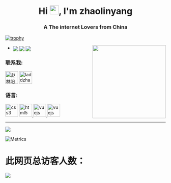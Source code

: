 <h1 align="center">Hi <img src="https://media.giphy.com/media/hvRJCLFzcasrR4ia7z/giphy.gif" width="28">, I'm zhaolinyang</h1>
<h3 align="center">A The internet Lovers from China</h3>

[![trophy](https://github-profile-trophy.vercel.app/?username=laddzhao&theme=flat)](https://github.com/laddzhao)

<img align='right' src="https://xn--btvv65f45f.site/images/太空.gif" width="230">

- <a href="https://xn--btvv65f45f.site/" target="blank"><img align="center" src="https://img.shields.io/badge/Google_chrome-4285F4?style=for-the-badge&logo=Google-chrome&logoColor=white" />  <img align="center" src="https://img.shields.io/badge/Firefox_Browser-FF7139?style=for-the-badge&logo=Firefox-Browser&logoColor=white" /> <img align="center" src="https://img.shields.io/badge/Microsoft_Edge-0078D7?style=for-the-badge&logo=Microsoft-edge&logoColor=white" /> </a>

<h3 align="left">联系我:</h3>
<p align="left">
<a href="https://linkedin.com/in/赵林阳" target="blank"><img align="center" src="https://xn--btvv65f45f.site/images/领英.gif" alt="赵林阳" height="40" width="40" /></a>
<a href="https://stackoverflow.com/users/15265347/laddzhao" target="blank"><img align="center" src="https://xn--btvv65f45f.site/images/stackoverflow.gif" alt="laddzhao" height="40" width="40" /></a>

<h3 align="left">语言:</h3>
<p align="left"> 
<a href="https://www.w3schools.com/css/" target="_blank"> <img src="https://xn--btvv65f45f.site/images/css.gif" alt="css3" width="40" height="40"/></a> 
<a href="https://www.w3.org/html/" target="_blank"> <img src="https://xn--btvv65f45f.site/images/html.gif" alt="html5" width="40" height="40"/> </a>
<a href="https://vuejs.org/" target="_blank"> <img src="https://xn--btvv65f45f.site/images/c.gif" alt="vuejs" width="40" height="40"/> </a> 
<a href="https://vuejs.org/" target="_blank"> <img src="https://xn--btvv65f45f.site/images/java.gif" alt="vuejs" width="40" height="40"/> </a> 

</p>


<!--
**laddzhao/laddzhao** is a ✨ _special_ ✨ repository because its `README.md` (this file) appears on your GitHub profile.

Here are some ideas to get you started:

- 🔭 I’m currently working on ...
- 🌱 I’m currently learning ...
- 👯 I’m looking to collaborate on ...
- 🤔 I’m looking for help with ...
- 💬 Ask me about ...
- 📫 How to reach me: ...
- 😄 Pronouns: ...
- ⚡ Fun fact: ...
-->

<hr>

<p><height="137px" img align="center" src="https://github-readme-streak-stats.herokuapp.com/?user=laddzhao&theme=default" alt="laddzhao" /></p>

![](https://github-profile-summary-cards.vercel.app/api/cards/profile-details?username=laddzhao&theme=vue)

![Metrics](https://metrics.lecoq.io/laddzhao?template=classic&base.header=0&base.activity=0&base.community=0&base.repositories=0&base.metadata=0&isocalendar=1&isocalendar.duration=half-year&config.timezone=Asia%2FShanghai)

# 此网页总访客人数：
![]( https://steins-gate-visitor-count.greenhandatsjtu.repl.co/{laddzhao})
